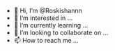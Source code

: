 - 👋 Hi, I’m @Roskishannn
- 👀 I’m interested in ...
- 🌱 I’m currently learning ...
- 💞️ I’m looking to collaborate on ...
- 📫 How to reach me ...

<!---
Roskishannn/Roskishannn is a ✨ special ✨ repository because its `README.md` (this file) appears on your GitHub profile.
You can click the Preview link to take a look at your changes.
--->
